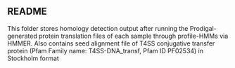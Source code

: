 ## README

This folder stores homology detection output after running the Prodigal-generated protein translation files of each sample through profile-HMMs via HMMER.
Also contains seed alignment file of T4SS conjugative transfer protein (Pfam Family name: T4SS-DNA_transf, Pfam ID PF02534) in Stockholm format
